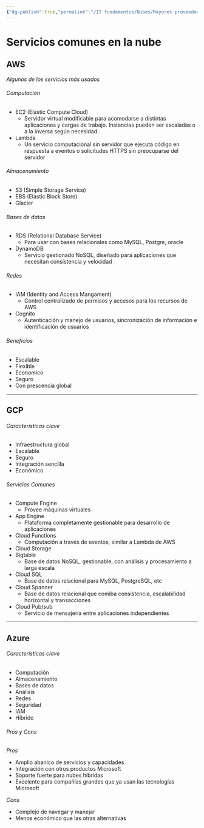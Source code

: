 ```yaml
---
{"dg-publish":true,"permalink":"/IT fundamentos/Nubes/Mayores proveedores de Cloud/"}
---
```


# Servicios comunes en la nube

## AWS

_Algunos de los servicios más usados_

###### Computación
- EC2 (Elastic Compute Cloud)
  - Servidor virtual modificable para acomodarse a distintas aplicaciones y cargas de trabajo. Instancias pueden ser escaladas o a la inversa según necesidad.
- Lambda
  - Un servicio computacional sin servidor que ejecuta código en respuesta a eventos o solicitudes HTTPS sin preocuparse del servidor

###### Almacenamiento
- S3 (Simple Storage Service)
- EBS (Elastic Block Store)
- Glacier

###### Bases de datos
- RDS (Relational Database Service)
  - Para usar con bases relacionales como MySQL, Postgre, oracle
- DynamoDB
  - Servicio gestionado NoSQL, diseñado para aplicaciones que necesitan consistencia y velocidad

###### Redes
- IAM (Identity and Access Mangament)
  - Control centralizado de permisos y accesos para los recursos de AWS
- Cognito
  - Autenticación y manejo de usuarios, sincronización de información e identificación de usuarios

###### Beneficios
- Escalable
- Flexible
- Economico
- Seguro
- Con prescencia global

---

## GCP

###### Características clave
- Infraestructura global
- Escalable
- Seguro
- Integración sencilla
- Económico

###### Servicios Comunes
- Compute Engine
  - Provee máquinas virtuales
- App Engine
  - Plataforma completamente gestionable para desarrollo de aplicaciones
- Cloud Functions
  - Computación a través de eventos, similar a Lambda de AWS
- Cloud Storage
- Bigtable
  - Base de datos NoSQL, gestionable, con análisis y procesamiento a larga escala
- Cloud SQL
  - Base de datos relacional para MySQL, PostgreSQL, etc
- Cloud Spanner
  - Base de datos relacional que comiba consistencia, escalabilidad horizontal y transacciones
- Cloud Pub/sub
  - Servicio de mensajería entre aplicaciones independientes

---

## Azure

###### Características clave
- Computación
- Almacenamiento
- Bases de datos
- Análisis
- Redes
- Seguridad
- IAM
- Híbrido

###### Pros y Cons
_Pros_
- Amplio abanico de servicios y capacidades
- Integración con otros productos Microsoft
- Soporte fuerte para nubes híbridas
- Excelente para compañías grandes que ya usan las tecnologías Microsoft

_Cons_
- Complejo de navegar y manejar
- Menos económico que las otras alternativas
